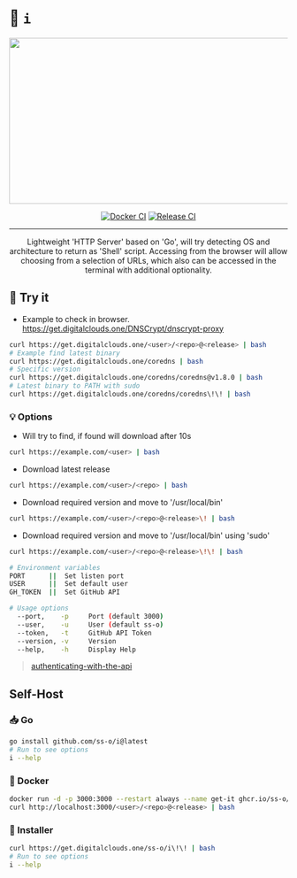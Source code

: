 # 🧰 `i`

<div align="center">

  <img src="https://github.githubassets.com/images/modules/site/social-cards/git-guides/install-git.png" width="600" height="300">
  
[![Docker CI](https://github.com/ss-o/i/actions/workflows/docker-publish.yml/badge.svg)](https://github.com/ss-o/i/actions/workflows/docker-publish.yml)
[![Release CI](https://github.com/ss-o/i/actions/workflows/release.yml/badge.svg)](https://github.com/ss-o/i/actions/workflows/release.yml)
</div>

---

<div align="center">
Lightweight 'HTTP Server' based on 'Go', will try detecting OS and architecture to return as 'Shell' script. Accessing from the browser will allow choosing from a selection of URLs, which also can be accessed in the terminal with additional optionality.
</div>
  
## 📶 Try it

- Example to check in browser. 
https://get.digitalclouds.one/DNSCrypt/dnscrypt-proxy

```sh
curl https://get.digitalclouds.one/<user>/<repo>@<release> | bash
# Example find latest binary
curl https://get.digitalclouds.one/coredns | bash
# Specific version
curl https://get.digitalclouds.one/coredns/coredns@v1.8.0 | bash
# Latest binary to PATH with sudo
curl https://get.digitalclouds.one/coredns/coredns\!\! | bash
```

### 💡 Options

- Will try to find, if found will download after 10s
```sh
curl https://example.com/<user> | bash
````

- Download latest release
```sh
curl https://example.com/<user>/<repo> | bash
```

- Download required version and move to '/usr/local/bin'
```sh
curl https://example.com/<user>/<repo>@<release>\! | bash
```

- Download required version and move to '/usr/local/bin' using 'sudo'
```sh
curl https://example.com/<user>/<repo>@<release>\!\! | bash
```


```sh
# Environment variables
PORT      ||  Set listen port
USER      ||  Set default user
GH_TOKEN  ||  Set GitHub API 

# Usage options
  --port,    -p     Port (default 3000)
  --user,    -u     User (default ss-o)
  --token,   -t     GitHub API Token
  --version, -v     Version
  --help,    -h     Display Help
```
> [authenticating-with-the-api](https://docs.github.com/en/authentication/keeping-your-account-and-data-secure/about-authentication-to-github#authenticating-with-the-api)

## Self-Host

### 📥 Go

```sh
go install github.com/ss-o/i@latest
# Run to see options
i --help
```

### 🐳 Docker

```sh
docker run -d -p 3000:3000 --restart always --name get-it ghcr.io/ss-o/i:latest
curl http://localhost:3000/<user>/<repo>@<release> | bash
```

### 🐧 Installer

```sh
curl https://get.digitalclouds.one/ss-o/i\!\! | bash
# Run to see options
i --help
```
